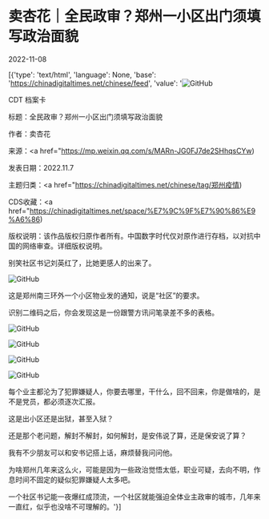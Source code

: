 # 卖杏花｜全民政审？郑州一小区出门须填写政治面貌

2022-11-08

[{'type': 'text/html', 'language': None, 'base': 'https://chinadigitaltimes.net/chinese/feed', 'value': '![GitHub](https://chinadigitaltimes.net/chinese/files/2022/11/image-1667896699313-768x474.png)

CDT 档案卡

标题：全民政审？郑州一小区出门须填写政治面貌

作者：卖杏花

来源：<a href="https://mp.weixin.qq.com/s/MARn-JG0FJ7de2SHhqsCYw)

发表日期：2022.11.7

主题归类：<a href="https://chinadigitaltimes.net/chinese/tag/郑州疫情)

CDS收藏：<a href="https://chinadigitaltimes.net/space/%E7%9C%9F%E7%90%86%E9%A6%86)

版权说明：该作品版权归原作者所有。中国数字时代仅对原作进行存档，以对抗中国的网络审查。详细版权说明。





别笑社区书记刘英红了，比她更感人的出来了。

![GitHub](https://chinadigitaltimes.net/chinese/files/2022/11/post-689479-636a16bc9f80a.)

这是郑州南三环外一个小区物业发的通知，说是“社区”的要求。

识别二维码之后，你会发现这是一份跟警方讯问笔录差不多的表格。

![GitHub](https://chinadigitaltimes.net/chinese/files/2022/11/post-689479-636a16bca9493.)

![GitHub](https://chinadigitaltimes.net/chinese/files/2022/11/post-689479-636a16bcb33d8.)

![GitHub](https://chinadigitaltimes.net/chinese/files/2022/11/post-689479-636a16bcbd540.)

![GitHub](https://chinadigitaltimes.net/chinese/files/2022/11/post-689479-636a16bcc7650.)

每个业主都沦为了犯罪嫌疑人，你要去哪里，干什么，回不回来，你是做啥的，是不是党员，都必须逐次汇报。

这是出小区还是出狱，甚至入狱？

还是那个老问题，解封不解封，如何解封，是安伟说了算，还是保安说了算？

我有不少朋友可以和安书记搭上话，麻烦替我问问他。

为啥郑州几年来这么火，可能是因为一些政治觉悟太低，职业可疑，去向不明，作息时间不固定的疑似犯罪嫌疑人太多吧。

一个社区书记能一夜爆红成顶流，一个社区就能强迫全体业主政审的城市，几年来一直红，似乎也没啥不可理解的。'}]
